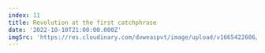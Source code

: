 ```yaml
---
index: 11
title: Revolution at the first catchphrase
date: '2022-10-10T21:00:00.000Z'
imgSrc: 'https://res.cloudinary.com/dvweaspvt/image/upload/v1665422606/11_xzkjv3.png'
---
```


